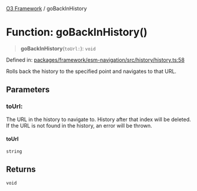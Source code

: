[O3 Framework](../API.md) / goBackInHistory

# Function: goBackInHistory()

> **goBackInHistory**(`toUrl:`): `void`

Defined in: [packages/framework/esm-navigation/src/history/history.ts:58](https://github.com/openmrs/openmrs-esm-core/blob/main/packages/framework/esm-navigation/src/history/history.ts#L58)

Rolls back the history to the specified point and navigates to that URL.

## Parameters

### toUrl:

The URL in the history to navigate to. History after that index
will be deleted. If the URL is not found in the history, an error will be
thrown.

#### toUrl

`string`

## Returns

`void`
